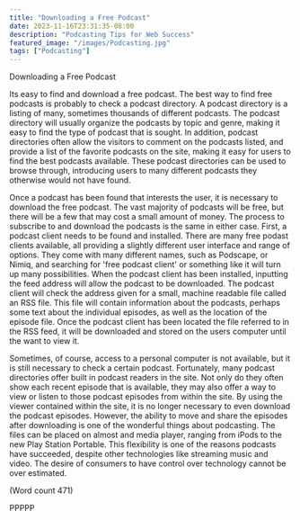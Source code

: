 ```yaml
---
title: "Downloading a Free Podcast"
date: 2023-11-16T23:31:35-08:00
description: "Podcasting Tips for Web Success"
featured_image: "/images/Podcasting.jpg"
tags: ["Podcasting"]
---
```


Downloading a Free Podcast 

Its easy to find and download a free podcast. The best
way to find free podcasts is probably to check a podcast
directory. A podcast directory is a listing of many,
sometimes thousands of different podcasts. The podcast
directory will usually organize the podcasts by topic and
genre, making it easy to find the type of podcast that is
sought. In addition, podcast directories often allow the
visitors to comment on the podcasts listed, and provide
a list of the favorite podcasts on the site, making it easy
for users to find the best podcasts available. These
podcast directories can be used to browse through,
introducing users to many different podcasts they
otherwise would not have found.

Once a podcast has been found that interests the user, it
is necessary to download the free podcast. The vast
majority of podcasts will be free, but there will be a few
that may cost a small amount of money. The process to
subscribe to and download the podcasts is the same in
either case. First, a podcast client needs to be found and
installed. There are many free podast clients available,
all providing a slightly different user interface and range
of options. They come with many different names, such
as Podscape, or Nimiq, and searching for 'free podcast
client' or something like it will turn up many
possibilities. When the podcast client has been
installed, inputting the feed address will allow the
podcast to be downloaded. The podcast client will
check the address given for a small, machine readable
file called an RSS file. This file will contain
information about the podcasts, perhaps some text
about the individual episodes, as well as the location of
the episode file. Once the podcast client has been
located the file referred to in the RSS feed, it will be
downloaded and stored on the users computer until the
want to view it.

Sometimes, of course, access to a personal computer is
not available, but it is still necessary to check a certain
podcast. Fortunately, many podcast directories offer
built in podcast readers in the site. Not only do they
often show each recent episode that is available, they
may also offer a way to view or listen to those podcast
episodes from within the site. By using the viewer
contained within the site, it is no longer necessary to
even download the podcast episodes. However, the
ability to move and share the episodes after
downloading is one of the wonderful things about
podcasting. The files can be placed on almost and
media player, ranging from iPods to the new Play
Station Portable. This flexibility is one of the reasons
podcasts have succeeded, despite other technologies
like streaming music and video. The desire of
consumers to have control over technology cannot be
over estimated.

(Word count 471)

PPPPP

